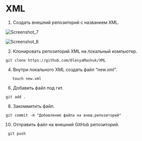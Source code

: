 # XML

1. Создать внешний репозиторий c названием XML.

![Screenshot_7](https://user-images.githubusercontent.com/91422609/169956272-ac680b8e-b61a-42bd-8507-a9a10888dea3.png)

![Screenshot_8](https://user-images.githubusercontent.com/91422609/169956291-54d0c328-42db-48b1-b449-76e344aee97f.png)

 2. Клонировать репозиторий XML на локальный компьютер.
 
 ``` git clone https://github.com/OlesyaMashuk/XML ```
 
 4. Внутри локального XML создать файл “new.xml”.
  
 ```cd XML
    touch new.xml
 ```

 6. Добавить файл под гит.
 
 ``` git add . ```
 
 8. Закоммитить файл.
 
 ``` git commit -m "Добавление файла на внеш.репозиторий" ```
 
 10. Отправить файл на внешний GitHub репозиторий.
 
 ```  git push ```
